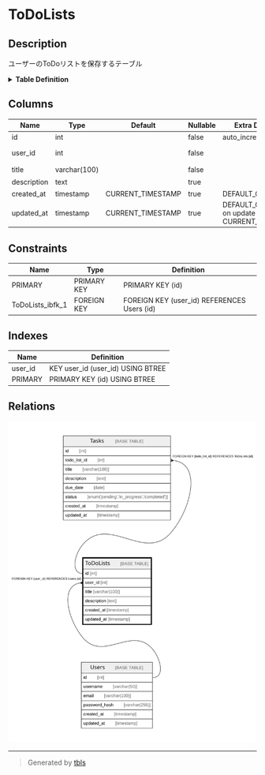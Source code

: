 # ToDoLists

## Description

ユーザーのToDoリストを保存するテーブル

<details>
<summary><strong>Table Definition</strong></summary>

```sql
CREATE TABLE `ToDoLists` (
  `id` int NOT NULL AUTO_INCREMENT,
  `user_id` int NOT NULL COMMENT 'ユーザーID',
  `title` varchar(100) NOT NULL COMMENT 'タイトル',
  `description` text COMMENT '説明',
  `created_at` timestamp NULL DEFAULT CURRENT_TIMESTAMP,
  `updated_at` timestamp NULL DEFAULT CURRENT_TIMESTAMP ON UPDATE CURRENT_TIMESTAMP,
  PRIMARY KEY (`id`),
  KEY `user_id` (`user_id`),
  CONSTRAINT `ToDoLists_ibfk_1` FOREIGN KEY (`user_id`) REFERENCES `Users` (`id`) ON DELETE CASCADE
) ENGINE=InnoDB DEFAULT CHARSET=utf8mb4 COLLATE=utf8mb4_0900_ai_ci COMMENT='ユーザーのToDoリストを保存するテーブル'
```

</details>

## Columns

| Name | Type | Default | Nullable | Extra Definition | Children | Parents | Comment |
| ---- | ---- | ------- | -------- | ---------------- | -------- | ------- | ------- |
| id | int |  | false | auto_increment | [Tasks](Tasks.md) |  |  |
| user_id | int |  | false |  |  | [Users](Users.md) | ユーザーID |
| title | varchar(100) |  | false |  |  |  | タイトル |
| description | text |  | true |  |  |  | 説明 |
| created_at | timestamp | CURRENT_TIMESTAMP | true | DEFAULT_GENERATED |  |  |  |
| updated_at | timestamp | CURRENT_TIMESTAMP | true | DEFAULT_GENERATED on update CURRENT_TIMESTAMP |  |  |  |

## Constraints

| Name | Type | Definition |
| ---- | ---- | ---------- |
| PRIMARY | PRIMARY KEY | PRIMARY KEY (id) |
| ToDoLists_ibfk_1 | FOREIGN KEY | FOREIGN KEY (user_id) REFERENCES Users (id) |

## Indexes

| Name | Definition |
| ---- | ---------- |
| user_id | KEY user_id (user_id) USING BTREE |
| PRIMARY | PRIMARY KEY (id) USING BTREE |

## Relations

![er](ToDoLists.svg)

---

> Generated by [tbls](https://github.com/k1LoW/tbls)
